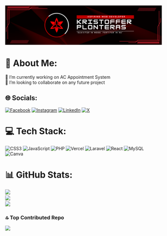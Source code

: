 ![GitHub Banner](banner.png)
# 💫 About Me:
🔭 I’m currently working on AC Appointment System<br>👯 I’m looking to collaborate on any future project<br>


## 🌐 Socials:
[![Facebook](https://img.shields.io/badge/Facebook-%231877F2.svg?logo=Facebook&logoColor=white)](https://facebook.com/https://www.facebook.com/plonteras19) [![Instagram](https://img.shields.io/badge/Instagram-%23E4405F.svg?logo=Instagram&logoColor=white)](https://instagram.com/https://www.instagram.com/kashiro_19/) [![LinkedIn](https://img.shields.io/badge/LinkedIn-%230077B5.svg?logo=linkedin&logoColor=white)](https://linkedin.com/in/https://www.linkedin.com/in/plonteras-john-kristoffer-c-51b7922a9/) [![X](https://img.shields.io/badge/X-black.svg?logo=X&logoColor=white)](https://x.com/https://x.com/Kris2ffer191) 

# 💻 Tech Stack:
![CSS3](https://img.shields.io/badge/css3-%231572B6.svg?style=flat&logo=css3&logoColor=white) ![JavaScript](https://img.shields.io/badge/javascript-%23323330.svg?style=flat&logo=javascript&logoColor=%23F7DF1E) ![PHP](https://img.shields.io/badge/php-%23777BB4.svg?style=flat&logo=php&logoColor=white) ![Vercel](https://img.shields.io/badge/vercel-%23000000.svg?style=flat&logo=vercel&logoColor=white) ![Laravel](https://img.shields.io/badge/laravel-%23FF2D20.svg?style=flat&logo=laravel&logoColor=white) ![React](https://img.shields.io/badge/react-%2320232a.svg?style=flat&logo=react&logoColor=%2361DAFB) ![MySQL](https://img.shields.io/badge/mysql-4479A1.svg?style=flat&logo=mysql&logoColor=white) ![Canva](https://img.shields.io/badge/Canva-%2300C4CC.svg?style=flat&logo=Canva&logoColor=white)
# 📊 GitHub Stats:
![](https://github-readme-stats.vercel.app/api?username=Plonteras191&theme=dark&hide_border=false&include_all_commits=false&count_private=false)<br/>
![](https://nirzak-streak-stats.vercel.app/?user=Plonteras191&theme=dark&hide_border=false)<br/>
![](https://github-readme-stats.vercel.app/api/top-langs/?username=Plonteras191&theme=dark&hide_border=false&include_all_commits=false&count_private=false&layout=compact)

### 🔝 Top Contributed Repo
![](https://github-contributor-stats.vercel.app/api?username=Plonteras191&limit=5&theme=dark&combine_all_yearly_contributions=true)

<!-- Proudly created with GPRM ( https://gprm.itsvg.in ) -->
